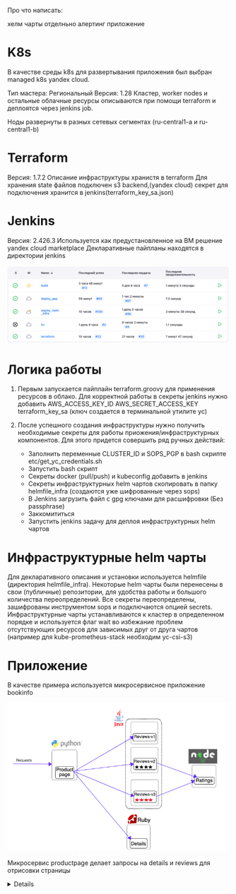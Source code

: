 Про что написать:

хелм чарты отделньно
алертинг
приложение



# K8s
В качестве среды k8s для развертывания приложения был выбран managed k8s yandex cloud.

Тип мастера: Региональный
Версия: 1.28
Кластер, worker nodes и остальные облачные ресурсы описываются при помощи terraform и деплоятся через jenkins job.

Ноды развернуты в разных сетевых сегментах (ru-central1-a и ru-central1-b)

# Terraform

Версия: 1.7.2
Описание инфраструктуры хранистя в terraform
Для хранения state файлов подключен s3 backend,(yandex cloud) секрет для подключения хранится в jenkins(terraform_key_sa.json)

# Jenkins

Версия: 2.426.3
Используется как предустановленное на ВМ решение yandex cloud marketplace
Декларативные пайпланы находятся в директории jenkins

![Alt text](pics/jenkins.png?raw=true "jenkins")


# Логика работы

1) Первым запускается пайплайн terraform.groovy для применения ресурсов в облако.
Для корректной работы в секреты jenkins нужно добавить AWS_ACCESS_KEY_ID AWS_SECRET_ACCESS_KEY terraform_key_sa (ключ создается в терминальной утилите yc)

2) После успешного создания инфраструктуры нужно получить необходимые секреты для работы приожения/инфраструктурных компонентов. 
    Для этого придется совершить ряд ручных действий:
     - Заполнить переменные CLUSTER_ID и SOPS_PGP в bash скрипте etc/get_yc_credentials.sh
     - Запустить bash скрипт 
     - Секреты docker (pull/push) и kubeconfig добавить в jenkins
     - Секреты инфраструктурных helm чартов скопировать в папку helmfile_infra (создаются уже шифрованные через sops)
     - В Jenkins загрузить файл с gpg ключами для расшифровки (Без passphrase)
     - Заккомититься
     - Запустить jenkins задачу для деплоя инфраструктурных helm чартов

# Инфраструктурные helm чарты

Для декларативного описания и установки используется helmfile (директория helmfile_infra). Некоторые helm чарты были перенесены в свои (публичные) репозитории, для удобства работы и большого количества переопределений.
Все секреты переопределены, зашифрованы инструментом sops и подключаются опцией secrets.
Инфраструктурные чарты устанавливаются к кластер в определенном порядке и используется флаг wait во избежание проблем отсутствующих ресурсов для зависимых друг от друга чартов (например для kube-prometheus-stack необходим yc-csi-s3)

# Приложение

В качестве примера используется микросервисное приложение bookinfo

![Alt text](pics/bookinfo.png?raw=true "jenkins")

Микросервис productpage делает запросы на details и reviews для отрисовки страницы

<details> предоставляет информацию о книге

<reviews> предоставляет отзыв о книге, а так-же делает запросы на ratings

<ratings> предоставляет рейтинг книги от 1 до 5

reviews представлен в качестве 3х версий

v1 - не делает запросов в ratings
v2 - делает запросы и отрисовывает рейтинг звездами черного цвета
v3 - трисовывает рейтинг звездами красного цвета




